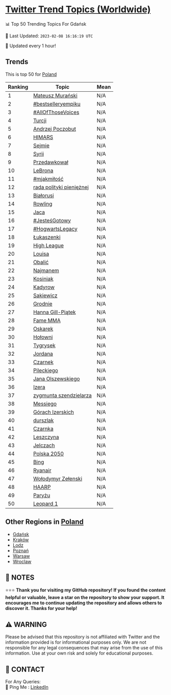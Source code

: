 [Twitter Trend Topics (Worldwide)](https://github.com/ErcinDedeoglu/Twitter-Trend-Topics)
==========


📊 Top 50 Trending Topics For Gdańsk

📆 Last Updated: `2023-02-08 16:16:19 UTC`

🔧 Updated every 1 hour!


## Trends

This is top 50 for [Poland](</Poland>)

| Ranking | Topic | Mean |
| ------- | ------------ | ------------ |
| 1 | [Mateusz Murański](http://twitter.com/search?q=Mateusz+Mura%c5%84ski) | N/A |
| 2 | [#bestselleryempiku](http://twitter.com/search?q=%23bestselleryempiku) | N/A |
| 3 | [#AllOfThoseVoices](http://twitter.com/search?q=%23AllOfThoseVoices) | N/A |
| 4 | [Turcji](http://twitter.com/search?q=Turcji) | N/A |
| 5 | [Andrzej Poczobut](http://twitter.com/search?q=Andrzej+Poczobut) | N/A |
| 6 | [HIMARS](http://twitter.com/search?q=HIMARS) | N/A |
| 7 | [Sejmie](http://twitter.com/search?q=Sejmie) | N/A |
| 8 | [Syrii](http://twitter.com/search?q=Syrii) | N/A |
| 9 | [Przedawkował](http://twitter.com/search?q=Przedawkowa%c5%82) | N/A |
| 10 | [LeBrona](http://twitter.com/search?q=LeBrona) | N/A |
| 11 | [#mjakmiłość](http://twitter.com/search?q=%23mjakmi%c5%82o%c5%9b%c4%87) | N/A |
| 12 | [rada polityki pieniężnej](http://twitter.com/search?q=rada+polityki+pieni%c4%99%c5%bcnej) | N/A |
| 13 | [Białorusi](http://twitter.com/search?q=Bia%c5%82orusi) | N/A |
| 14 | [Rowling](http://twitter.com/search?q=Rowling) | N/A |
| 15 | [Jaca](http://twitter.com/search?q=Jaca) | N/A |
| 16 | [#JesteśGotowy](http://twitter.com/search?q=%23Jeste%c5%9bGotowy) | N/A |
| 17 | [#HogwartsLegacy](http://twitter.com/search?q=%23HogwartsLegacy) | N/A |
| 18 | [Łukaszenki](http://twitter.com/search?q=%c5%81ukaszenki) | N/A |
| 19 | [High League](http://twitter.com/search?q=High+League) | N/A |
| 20 | [Louisa](http://twitter.com/search?q=Louisa) | N/A |
| 21 | [Obalić](http://twitter.com/search?q=Obali%c4%87) | N/A |
| 22 | [Najmanem](http://twitter.com/search?q=Najmanem) | N/A |
| 23 | [Kosiniak](http://twitter.com/search?q=Kosiniak) | N/A |
| 24 | [Kadyrow](http://twitter.com/search?q=Kadyrow) | N/A |
| 25 | [Sakiewicz](http://twitter.com/search?q=Sakiewicz) | N/A |
| 26 | [Grodnie](http://twitter.com/search?q=Grodnie) | N/A |
| 27 | [Hanna Gill-Piątek](http://twitter.com/search?q=Hanna+Gill-Pi%c4%85tek) | N/A |
| 28 | [Fame MMA](http://twitter.com/search?q=Fame+MMA) | N/A |
| 29 | [Oskarek](http://twitter.com/search?q=Oskarek) | N/A |
| 30 | [Hołowni](http://twitter.com/search?q=Ho%c5%82owni) | N/A |
| 31 | [Tygrysek](http://twitter.com/search?q=Tygrysek) | N/A |
| 32 | [Jordana](http://twitter.com/search?q=Jordana) | N/A |
| 33 | [Czarnek](http://twitter.com/search?q=Czarnek) | N/A |
| 34 | [Pileckiego](http://twitter.com/search?q=Pileckiego) | N/A |
| 35 | [Jana Olszewskiego](http://twitter.com/search?q=Jana+Olszewskiego) | N/A |
| 36 | [Izera](http://twitter.com/search?q=Izera) | N/A |
| 37 | [zygmunta szendzielarza](http://twitter.com/search?q=zygmunta+szendzielarza) | N/A |
| 38 | [Messiego](http://twitter.com/search?q=Messiego) | N/A |
| 39 | [Górach Izerskich](http://twitter.com/search?q=G%c3%b3rach+Izerskich) | N/A |
| 40 | [durszlak](http://twitter.com/search?q=durszlak) | N/A |
| 41 | [Czarnka](http://twitter.com/search?q=Czarnka) | N/A |
| 42 | [Leszczyna](http://twitter.com/search?q=Leszczyna) | N/A |
| 43 | [Jelczach](http://twitter.com/search?q=Jelczach) | N/A |
| 44 | [Polska 2050](http://twitter.com/search?q=Polska+2050) | N/A |
| 45 | [Bing](http://twitter.com/search?q=Bing) | N/A |
| 46 | [Ryanair](http://twitter.com/search?q=Ryanair) | N/A |
| 47 | [Wołodymyr Zełenski](http://twitter.com/search?q=Wo%c5%82odymyr+Ze%c5%82enski) | N/A |
| 48 | [HAARP](http://twitter.com/search?q=HAARP) | N/A |
| 49 | [Paryżu](http://twitter.com/search?q=Pary%c5%bcu) | N/A |
| 50 | [Leopard 1](http://twitter.com/search?q=Leopard+1) | N/A |



## Other Regions in [Poland](</Poland>)

* [Gdańsk](</Poland/Gdańsk.md>)
* [Kraków](</Poland/Kraków.md>)
* [Lodz](</Poland/Lodz.md>)
* [Poznań](</Poland/Poznań.md>)
* [Warsaw](</Poland/Warsaw.md>)
* [Wroclaw](</Poland/Wroclaw.md>)



## 📝 NOTES

⭐⭐⭐ **Thank you for visiting my GitHub repository! If you found the content helpful or valuable, leave a star on the repository to show your support. It encourages me to continue updating the repository and allows others to discover it. Thanks for your help!**


## ⚠️ WARNING

Please be advised that this repository is not affiliated with Twitter and the information provided is for informational purposes only. We are not responsible for any legal consequences that may arise from the use of this information. Use at your own risk and solely for educational purposes.


## 📨 CONTACT

 For Any Queries:  
            🏓 Ping Me : [LinkedIn](https://www.linkedin.com/in/ercindedeoglu/)
